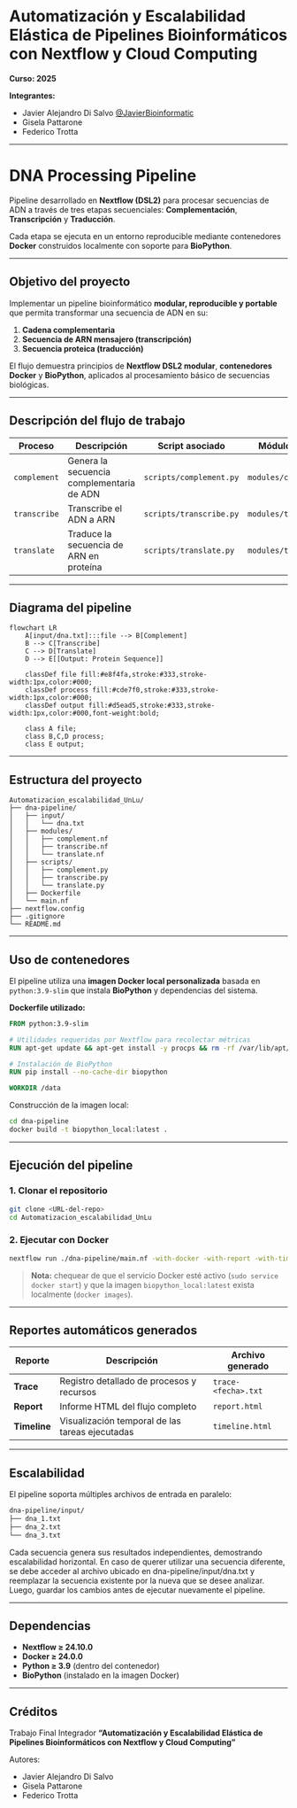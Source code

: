 # Automatización y Escalabilidad Elástica de Pipelines Bioinformáticos con Nextflow y Cloud Computing

**Curso: 2025**

**Integrantes:**

* Javier Alejandro Di Salvo [@JavierBioinformatic](https://github.com/JavierBioinformatic)
* Gisela Pattarone
* Federico Trotta

---

# DNA Processing Pipeline

Pipeline desarrollado en **Nextflow (DSL2)** para procesar secuencias de ADN a través de tres etapas secuenciales:
**Complementación**, **Transcripción** y **Traducción**.

Cada etapa se ejecuta en un entorno reproducible mediante contenedores **Docker** construidos localmente con soporte para **BioPython**.

---

## Objetivo del proyecto

Implementar un pipeline bioinformático **modular, reproducible y portable** que permita transformar una secuencia de ADN en su:

1. **Cadena complementaria**
2. **Secuencia de ARN mensajero (transcripción)**
3. **Secuencia proteica (traducción)**

El flujo demuestra principios de **Nextflow DSL2 modular**, **contenedores Docker** y **BioPython**, aplicados al procesamiento básico de secuencias biológicas.

---

## Descripción del flujo de trabajo

| Proceso      | Descripción                               | Script asociado         | Módulo Nextflow         | Entrada                | Salida                |
| ------------ | ----------------------------------------- | ----------------------- | ----------------------- | ---------------------- | --------------------- |
| `complement` | Genera la secuencia complementaria de ADN | `scripts/complement.py` | `modules/complement.nf` | `input/dna.txt`        | Cadena complementaria |
| `transcribe` | Transcribe el ADN a ARN                   | `scripts/transcribe.py` | `modules/transcribe.nf` | Output de `complement` | Cadena de ARN         |
| `translate`  | Traduce la secuencia de ARN en proteína   | `scripts/translate.py`  | `modules/translate.nf`  | Output de `transcribe` | Secuencia proteica    |

---

## Diagrama del pipeline

```mermaid
flowchart LR
    A[input/dna.txt]:::file --> B[Complement]
    B --> C[Transcribe]
    C --> D[Translate]
    D --> E[[Output: Protein Sequence]]

    classDef file fill:#e8f4fa,stroke:#333,stroke-width:1px,color:#000;
    classDef process fill:#cde7f0,stroke:#333,stroke-width:1px,color:#000;
    classDef output fill:#d5ead5,stroke:#333,stroke-width:1px,color:#000,font-weight:bold;

    class A file;
    class B,C,D process;
    class E output;
```

---

## Estructura del proyecto

```
Automatizacion_escalabilidad_UnLu/
├── dna-pipeline/
│   ├── input/
│   │   └── dna.txt
│   ├── modules/
│   │   ├── complement.nf
│   │   ├── transcribe.nf
│   │   └── translate.nf
│   ├── scripts/
│   │   ├── complement.py
│   │   ├── transcribe.py
│   │   └── translate.py
│   ├── Dockerfile
│   └── main.nf
├── nextflow.config
├── .gitignore
└── README.md
```

---

## Uso de contenedores

El pipeline utiliza una **imagen Docker local personalizada** basada en `python:3.9-slim` que instala **BioPython** y dependencias del sistema.

**Dockerfile utilizado:**

```dockerfile
FROM python:3.9-slim

# Utilidades requeridas por Nextflow para recolectar métricas
RUN apt-get update && apt-get install -y procps && rm -rf /var/lib/apt/lists/*

# Instalación de BioPython
RUN pip install --no-cache-dir biopython

WORKDIR /data
```

Construcción de la imagen local:

```bash
cd dna-pipeline
docker build -t biopython_local:latest .
```

---

## Ejecución del pipeline

### 1. Clonar el repositorio

```bash
git clone <URL-del-repo>
cd Automatizacion_escalabilidad_UnLu
```

### 2. Ejecutar con Docker

```bash
nextflow run ./dna-pipeline/main.nf -with-docker -with-report -with-timeline -with-trace
```

> **Nota:** chequear de que el servicio Docker esté activo (`sudo service docker start`)
> y que la imagen `biopython_local:latest` exista localmente (`docker images`).

---

## Reportes automáticos generados

| Reporte      | Descripción                                     | Archivo generado    |
| ------------ | ----------------------------------------------- | ------------------- |
| **Trace**    | Registro detallado de procesos y recursos       | `trace-<fecha>.txt` |
| **Report**   | Informe HTML del flujo completo                 | `report.html`       |
| **Timeline** | Visualización temporal de las tareas ejecutadas | `timeline.html`     |

---

## Escalabilidad

El pipeline soporta múltiples archivos de entrada en paralelo:

```bash
dna-pipeline/input/
├── dna_1.txt
├── dna_2.txt
└── dna_3.txt
```

Cada secuencia genera sus resultados independientes, demostrando escalabilidad horizontal.
En caso de querer utilizar una secuencia diferente, se debe acceder al archivo ubicado en dna-pipeline/input/dna.txt y reemplazar la secuencia existente por la nueva que se desee analizar. 
Luego, guardar los cambios antes de ejecutar nuevamente el pipeline.

---

## Dependencias

* **Nextflow ≥ 24.10.0**
* **Docker ≥ 24.0.0**
* **Python ≥ 3.9** (dentro del contenedor)
* **BioPython** (instalado en la imagen Docker)

---

## Créditos

Trabajo Final Integrador
**“Automatización y Escalabilidad Elástica de Pipelines Bioinformáticos con Nextflow y Cloud Computing”**

Autores:

* Javier Alejandro Di Salvo
* Gisela Pattarone
* Federico Trotta
